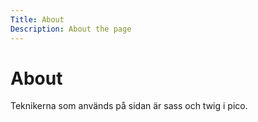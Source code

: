 ```yaml
---
Title: About
Description: About the page
---
```


About
==================

Teknikerna som används på sidan är sass och twig i pico.